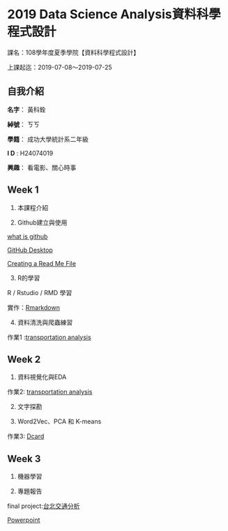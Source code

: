 # 2019 Data Science Analysis資料科學程式設計

課名：108學年度夏季學院【資料科學程式設計】

上課起迄：2019-07-08～2019-07-25

## 自我介紹

**名字**： 黃科銓

**綽號**： ㄎㄎ

**學籍**： 成功大學統計系二年級

**I D** : H24074019

**興趣**： 看電影、關心時事



## Week 1

1. 本課程介紹

2. Github建立與使用

[what is github](https://www.youtube.com/watch?v=w3jLJU7DT5E)

[GitHub Desktop](https://www.youtube.com/watch?v=ci3W1T88mzw)

[Creating a Read Me File](https://www.youtube.com/watch?v=yXY3f9jw7fg)

3. R的學習

R / Rstudio / RMD 學習

[R basic]:https://joe11051105.gitbooks.io/r_basic/content/

[Hands-On Programming with R]:https://rstudio-education.github.io/hopr/

[Creating a Read Me File]:https://www.youtube.com/watch?v=yXY3f9jw7fg

[Markdown Cheatsheet]:https://github.com/adam-p/markdown-here/wiki/Markdown-Cheatsheet

[R for Data Science]:https://r4ds.had.co.nz/
	
實作：[Rmarkdown](https://kevinhuang102888.github.io/kevinhuang/week1/class1-1/demo.html)

4. 資料清洗與爬蟲練習

[dplyr Tutorial]:https://lessthan41.github.io/SummerCollege_108/dplyr_tutorial.html?fbclid=IwAR07oOsR2thLWuBR4sOBebmQDe2TQdSxhfsY_DPHrlRkSq17OvQ-ntKQGwM

[rvest爬蟲]:https://rpubs.com/SatoshiLiang/159348

[An introduction to web scraping using R]:https://www.freecodecamp.org/news/an-introduction-to-web-scraping-using-r-40284110c848/

[Dcard爬蟲]:http://chingru.me/code/2018-10-15-r-%E7%88%AC%E8%9F%B2%E4%BB%A5dcard%E7%82%BA%E4%BE%8B/

作業1 :[transportation analysis](https://kevinhuang102888.github.io/kevinhuang/week1/class1-2/transportation_analysis.html)

## Week 2

1. 資料視覺化與EDA

[視覺化的目的]:https://yijutseng.github.io/DataScienceRBook/vis.html#section-8.1

[ggplot2]: http://r-statistics.co/ggplot2-Tutorial-With-R.html

[ggplot2例子]:https://ntu-csx-datascience.github.io/106-2RSampleCode/week_3/task_3/ggplot2Example.html

[map]:https://blog.gtwang.org/r/r-ggmap-package-spatial-data-visualization/

[map2]:https://lessthan41.github.io/SummerCollege_108/map_cheatsheet.html

[EDA]:https://notesforai.blogspot.com/2018/05/08.html

[助教示範]:https://miccwan.github.io/108summer/example/EDA/EDAExample.html

作業2: [transportation analysis](https://kevinhuang102888.github.io/kevinhuang/week2/class2-1/HW2.html)

2. 文字探勘

[rapply]:https://www.datacamp.com/community/tutorials/r-tutorial-apply-family

[jieba]:https://qinwenfeng.com/jiebaR/worker-.html

[文字雲]:https://ntu-csx-datascience.github.io/106-2RSampleCode/week_4/task_4/WordCloud-2.html

[TF-IDF]:https://www.peculab.org/2019/05/21/tf-idf/

[老師示範]:https://ntu-csx-datascience.github.io/106-2RSampleCode/week_6/course_6/PTTBoyGirl.html

[學生示範]:https://github.com/kevinkevin556/STASD/blob/master/week_05/week_5_inclass_practice.ipynb

3. Word2Vec、PCA 和 K-means

[word embedding]:https://medium.com/life-of-small-data-engineer/%E8%83%BD%E8%A2%AB%E9%9B%BB%E8%85%A6%E7%90%86%E8%A7%A3%E7%9A%84%E6%96%87%E5%AD%97-nlp-%E4%B8%80-word-embedding-4146267019cb

[PCA概念]:https://youtu.be/4pnQd6jnCWk

[K-means]:https://etrex.tw/flash/kMeansClustering/kMeansClustering2.html

[SVR]:https://www.kaggle.com/azzion/svm-for-beginners-tutorial

[共線圖]:https://pythondata.com/text-analytics-visualization/

[熱點圖]:https://data-flair.training/blogs/python-heatmap-word-cloud/

作業3: [Dcard](https://kevinhuang102888.github.io/kevinhuang/week2/class2-2/Dcard.html)

## Week 3

1. 機器學習

[機器學習套件]:https://www.analyticsvidhya.com/blog/2016/12/cheatsheet-scikit-learn-caret-package-for-python-r-respectively/

[keras]:https://www.kdnuggets.com/2017/06/deep-learning-r-keras.html

[Gradient descent]:https://eli.thegreenplace.net/2016/understanding-gradient-descent/

[機器學習教學]:https://machinelearningmastery.com/machine-learning-in-r-step-by-step/

2. 專題報告

final project:[台北交通分析](https://kevinhuang102888.github.io/kevinhuang/week3/final%20project/taipei_accident)

[Powerpoint](https://drive.google.com/drive/folders/1e8Mc5JHs9BXaOnShZvtdLUD4_yQOdCQt)



